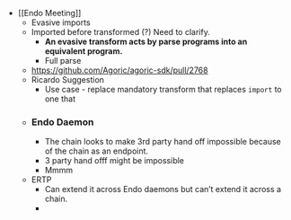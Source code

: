 - [[Endo Meeting]]
	- Evasive imports
	- Imported before transformed (?) Need to clarify.
		- **An evasive transform acts by parse programs into an equivalent program.**
		- Full parse
	- https://github.com/Agoric/agoric-sdk/pull/2768
	- Ricardo Suggestion
		- Use case - replace mandatory transform that replaces `import` to one that
	- ### Endo Daemon
		- The chain looks to make 3rd party hand off impossible because of the chain as an endpoint.
		- 3 party hand offf might be impossible
		- Mmmm
	- ERTP
		- Can extend it across Endo daemons but can’t extend it across a chain.
		-